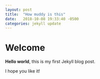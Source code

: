 ```yaml
---
layout: post
title:  "How muddy is this"
date:   2018-10-08 19:33:40 -0500
categories: jekyll update
---
```


# Welcome

**Hello world**, this is my first Jekyll blog post.

I hope you like it!